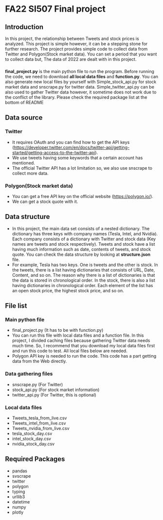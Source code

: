 # FA22 SI507 Final project
## Introduction
In this project, the relationship between Tweets and stock prices is analyzed. This project is simple however, it can be a stepping stone for further research.
The project provides simple code to collect data from Twitter and Polygon(Stock market data). You can set a period that you want to collect data but, The data of 2022 are dealt with in this project.
###
**final_project.py** is the main python file to run the program. Before running the code, we need to download **all local data files** and **function.py**. You can also generate new local files by yourself with Simple_stock_api.py for stock market data and snscrape.py for twitter data. Simple_twitter_api.py can be also used to gather Twitter data however, it sometime does not work due to the conflict of the library. Please check the required package list at the bottom of README

## Data source
### Twitter
 - It requires OAuth and you can find how to get the API keys (https://developer.twitter.com/en/docs/twitter-api/getting-started/getting-access-to-the-twitter-api).
 - We use tweets having some keywords that a certain account has mentioned.
 - The official Twitter API has a lot limitation so, we also use snscrape to collect more data.

### Polygon(Stock market data)
 - You can get a free API key on the official website (https://polygon.io/).
 - We can get a stock quote with it.

## Data structure
 - In this project, the main data set consists of a nested dictionary. The dictionary has three keys with company names (Tesla, Intel, and Nvidia). Each company consists of a dictionary with Twitter and stock data (Key names are tweets and stock respectively). Tweets and stock have a list having much information such as date, contents of tweets, and stock quote. You can check the data structure by looking at **structure.json** file.
 - For example, Tesla has two keys. One is tweets and the other is stock. In the tweets, there is a list having dictionaries that consists of URL, Date, Content, and so on. The reason why there is a list of dictionaries is that the data is stored in chronological order. In the stock, there is also a list having dictionaries in chronological order. Each element of the list has an open stock price, the highest stock price, and so on.

## File list
### Main python file
- final_project.py (It has to be with function.py)
- You can run this file with local data files and a function file. In this project, I divided caching files because gathering Twitter data needs much time. So, I recommend that you download my local data files first and run this code to test. All local files below are needed.
- Polygon API key is needed to run the code. This code has a part getting data from the Web directly.

### Data gathering files
- snscrape.py (For Twitter)
- stock_api.py (For stock market information)
- twitter_api.py (For Twitter, this is optional)

### Local data files
- Tweets_tesla_from_live.csv
- Tweets_intel_from_live.csv
- Tweets_nvidia_from_live.csv
- tesla_stock_day.csv
- intel_stock_day.csv
- nvidia_stock_day.csv

## Required Packages
- pandas 
- svscrape
- twitter
- polygon
- typing
- urllib3
- datetime
- numpy
- plotly
